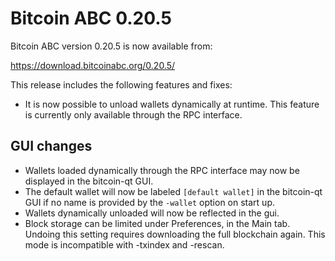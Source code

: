 Bitcoin ABC 0.20.5
==================

Bitcoin ABC version 0.20.5 is now available from:

  <https://download.bitcoinabc.org/0.20.5/>

This release includes the following features and fixes:

- It is now possible to unload wallets dynamically at runtime. This feature is
  currently only available through the RPC interface.

GUI changes
-----------

- Wallets loaded dynamically through the RPC interface may now be displayed in
  the bitcoin-qt GUI.
- The default wallet will now be labeled `[default wallet]` in the bitcoin-qt
  GUI if no name is provided by the `-wallet` option on start up.
- Wallets dynamically unloaded will now be reflected in the gui.
- Block storage can be limited under Preferences, in the Main tab. Undoing
  this setting requires downloading the full blockchain again. This mode is
  incompatible with -txindex and -rescan.
